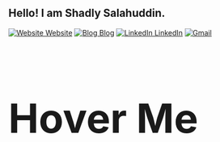 ## Hello! I am Shadly Salahuddin. 

[![Website Website](https://img.shields.io/badge/%20-Website-black?color=222244&labelColor=000000&logo=github&logoColor=f5f7fe)](https://shadlyd15.github.io/)
[![Blog Blog](https://img.shields.io/badge/%20-Blog-black?color=222244&labelColor=000000&logo=jekyll&logoColor=f5f7fe)](https://shadlyd15.github.io/blog/)
[![LinkedIn LinkedIn](https://img.shields.io/badge/%20-LinkedIn-black?color=222244&labelColor=000000&logo=LinkedIn&logoColor=f5f7fe)](https://www.linkedin.com/in/shadlyd15/)
[![Gmail](https://img.shields.io/badge/%20-Send%20Mail-black?color=222244&labelColor=000000&logo=gmail&logoColor=f5f7fe)](mailto:shadlyd15@gmail.com?subject=From%20GitHub&&body=Hi,%20there.%20Found%20you%20on%20GitHub!%20Let's%20talk%20about...)


<h1 style="
  position: relative;
  font-size: 5rem;
">
  Hover Me
  <span style="
    content: '';
    display: block;
    position: absolute;
    top: 0;
    right: 0;
    bottom: 0;
    left: 0;
    inset: 0 0 0 0;
    background: hsl(200 100% 80%);
    z-index: -1;
    transform: scaleX(0);
    transform-origin: bottom right;
    transition: transform .3s ease;
  "></span>
</h1>

<style>
  h1:hover span {
    transform: scaleX(1);
    transform-origin: bottom left;
  }
</style>
